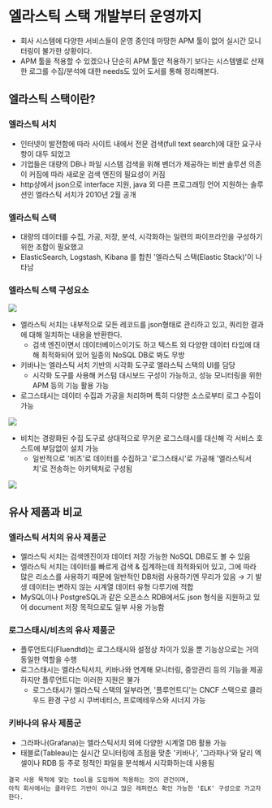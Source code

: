 # 엘라스틱 스택 개발부터 운영까지
- 회사 시스템에 다양한 서비스들이 운영 중인데 마땅한 APM 툴이 없어 실시간 모니터링이 불가한 상황이다.
- APM 툴을 적용할 수 있겠으나 단순히 APM 툴만 적용하기 보다는 시스템별로 산재한 로그를 수집/분석에 대한 needs도 있어 도서를 통해 정리해본다.

## 엘라스틱 스택이란?
### 엘라스틱 서치
- 인터넷이 발전함에 따라 사이트 내에서 전문 검색(full text search)에 대한 요구사항이 대두 되었고
- 기업들은 대량의 DB나 파일 시스템 검색을 위해 벤더가 제공하는 비싼 솔루션 의존이 커짐에 따라 새로운 검색 엔진의 필요성이 커짐
- http상에서 json으로 interface 지원, java 외 다른 프로그래밍 언어 지원하는 솔루션인 엘라스틱 서치가 2010년 2월 공개

### 엘라스틱 스택
- 대량의 데이터를 수집, 가공, 저장, 분석, 시각화하는 일련의 파이프라인을 구성하기 위한 조합이 필요했고
- ElasticSearch, Logstash, Kibana 를 합친 '엘라스틱 스택(Elastic Stack)'이 나타남

### 엘라스틱 스택 구성요소
<img src="https://github.com/chp320/ts/assets/47440517/f73039b4-8072-491b-8f17-76133ffad3f9" />

- 엘라스틱 서치는 내부적으로 모든 레코드를 json형태로 관리하고 있고, 쿼리한 결과에 대해 일치하는 내용을 반환한다.
  - 검색 엔진이면서 데이터베이스이기도 하고 텍스트 외 다양한 데이터 타입에 대해 최적화되어 있어 일종의 NoSQL DB로 봐도 무방
- 키바나는 엘라스틱 서치 기반의 시각화 도구로 엘라스틱 스택의 UI를 담당
  - 시각화 도구를 사용해 커스텀 대시보드 구성이 가능하고, 성능 모니터링을 위한 APM 등의 기능 활용 가능
- 로그스태시는 데이터 수집과 가공을 처리하며 특히 다양한 소스로부터 로그 수집이 가능
<img src="https://github.com/chp320/ts/assets/47440517/f5e03955-7ece-4f65-b5f7-1c7f45efbf58" />

- 비치는 경량화된 수집 도구로 상대적으로 무거운 로그스태시를 대신해 각 서비스 호스트에 부담없이 설치 가능
  - 일반적으로 '비츠'로 데이터를 수집하고 '로그스태시'로 가공해 '엘라스틱서치'로 전송하는 아키텍처로 구성됨
<img src="https://github.com/chp320/ts/assets/47440517/bf923f96-daf5-4ae1-83c2-28e1db82b120" />

## 유사 제품과 비교
### 엘라스틱 서치의 유사 제품군
- 엘라스틱 서치는 검색엔진이자 데이터 저장 가능한 NoSQL DB로도 볼 수 있음
- 엘라스틱 서치는 데이터를 빠르게 검색 & 집계하는데 최적화되어 있고, 그에 따라 많은 리소스를 사용하기 때문에 일반적인 DB처럼 사용하기엔 무리가 있음 → 기 발생 데이터는 변하지 않는 시계열 데이터 유형 다루기에 적합
- MySQL이나 PostgreSQL과 같은 오픈소스 RDB에서도 json 형식을 지원하고 있어 document 저장 목적으로도 일부 사용 가능함

### 로그스태시/비츠의 유사 제품군
- 플루언트디(Fluendtd)는 로그스태시와 설정상 차이가 있을 뿐 기능상으로는 거의 동일한 역할을 수행
- 로그스태시는 엘라스틱서치, 키바나와 연계해 모니터링, 중앙관리 등의 기능을 제공하지만 플루언트디는 이러한 지원은 불가
  - 로그스태시가 엘라스틱 스택의 일부라면, '플루언트디'는 CNCF 스택으로 클라우드 환경 구성 시 쿠버네티스, 프로메테우스와 시너지 가능
 
### 키바나의 유사 제품군
- 그라파나(Grafana)는 엘라스틱서치 외에 다양한 시계열 DB 활용 가능
- 태블로(Tableau)는 실시간 모니터링에 초점을 맞춘 '키바나', '그라파나'와 달리 엑셀이나 RDB 등 주로 정적인 파일을 분석해서 시각화하는데 사용됨

```
결국 사용 목적에 맞는 tool을 도입하여 적용하는 것이 관건이며,
아직 회사에서는 클라우드 기반이 아니고 많은 레퍼런스 확인 가능한 'ELK' 구성으로 가고자 한다.
```



